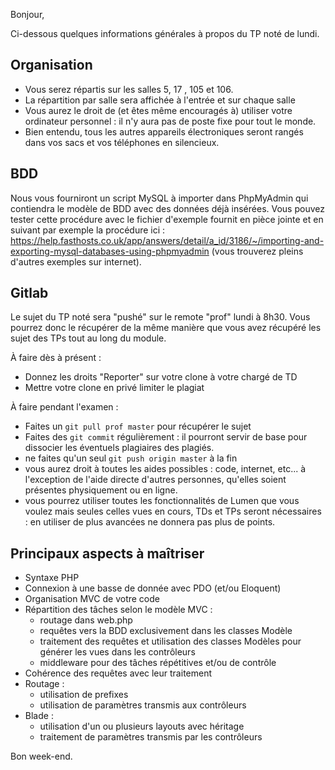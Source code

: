 Bonjour,

Ci-dessous quelques informations générales à propos du TP noté de lundi.

Organisation
------------

- Vous serez répartis sur les salles 5, 17 , 105 et 106.
- La répartition par salle sera affichée à l'entrée et sur chaque salle
- Vous aurez le droit de (et êtes même encouragés à) utiliser votre ordinateur personnel : il n'y aura pas de poste fixe pour tout le monde.
- Bien entendu, tous les autres appareils électroniques seront rangés dans vos sacs et vos téléphones en silencieux.

BDD
---

Nous vous fourniront un script MySQL à importer dans PhpMyAdmin qui contiendra le modèle de BDD avec des données déjà insérées. Vous pouvez tester cette procédure avec le fichier d'exemple fournit en pièce jointe et en suivant par exemple la procédure ici : https://help.fasthosts.co.uk/app/answers/detail/a_id/3186/~/importing-and-exporting-mysql-databases-using-phpmyadmin
(vous trouverez pleins d'autres exemples sur internet).

Gitlab
------

Le sujet du TP noté sera "pushé" sur le remote "prof" lundi à 8h30. Vous pourrez donc le récupérer de la même manière que vous avez récupéré les sujet des TPs tout au long du module.

À faire dès à présent :

- Donnez les droits "Reporter" sur votre clone à votre chargé de TD
- Mettre votre clone en privé limiter le plagiat

À faire pendant l'examen :

- Faites un `git pull prof master` pour récupérer le sujet
- Faites des `git commit` régulièrement : il pourront servir de base pour dissocier les éventuels plagiaires des plagiés.
- ne faites qu'un seul `git push origin master` à la fin
- vous aurez droit à toutes les aides possibles : code, internet, etc... à l'exception de l'aide directe d'autres personnes, qu'elles soient présentes physiquement ou en ligne.
- vous pourrez utiliser toutes les fonctionnalités de Lumen que vous voulez mais seules celles vues en cours, TDs et TPs seront nécessaires : en utiliser de plus avancées ne donnera pas plus de points.


Principaux aspects à maîtriser
------------------------------

- Syntaxe PHP
- Connexion à une basse de donnée avec PDO (et/ou Eloquent)
- Organisation MVC de votre code
- Répartition des tâches selon le modèle MVC :
    - routage dans web.php
    - requêtes vers la BDD exclusivement dans les classes Modèle
    - traitement des requêtes et utilisation des classes Modèles pour générer les vues dans les contrôleurs
    - middleware pour des tâches répétitives et/ou de contrôle
- Cohérence des requêtes avec leur traitement
- Routage :
    - utilisation de prefixes
    - utilisation de paramètres transmis aux contrôleurs
- Blade :
    - utilisation d'un ou plusieurs layouts avec héritage
    - traitement de paramètres transmis par les contrôleurs


Bon week-end.
